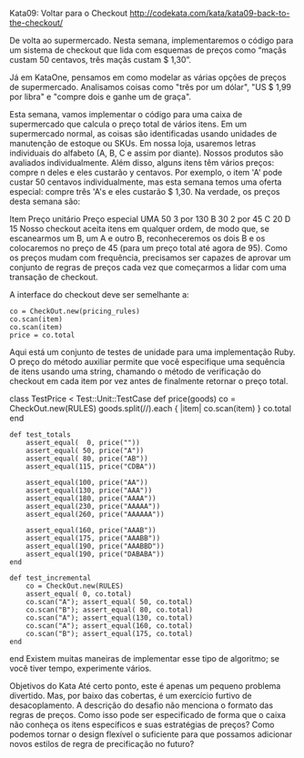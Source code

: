 Kata09: Voltar para o Checkout
http://codekata.com/kata/kata09-back-to-the-checkout/

De volta ao supermercado. Nesta semana, implementaremos o código para um sistema de checkout que lida com esquemas de preços como “maçãs custam 50 centavos, três maçãs custam $ 1,30”.

Já em KataOne, pensamos em como modelar as várias opções de preços de supermercado. Analisamos coisas como "três por um dólar", "US $ 1,99 por libra" e "compre dois e ganhe um de graça".

Esta semana, vamos implementar o código para uma caixa de supermercado que calcula o preço total de vários itens. Em um supermercado normal, as coisas são identificadas usando unidades de manutenção de estoque ou SKUs. Em nossa loja, usaremos letras individuais do alfabeto (A, B, C e assim por diante). Nossos produtos são avaliados individualmente. Além disso, alguns itens têm vários preços: compre n deles e eles custarão y centavos. Por exemplo, o item 'A' pode custar 50 centavos individualmente, mas esta semana temos uma oferta especial: compre três 'A's e eles custarão $ 1,30. Na verdade, os preços desta semana são:

Item	Preço unitário	Preço especial
UMA	50	3 por 130
B	30	2 por 45
C	20
D	15
Nosso checkout aceita itens em qualquer ordem, de modo que, se escanearmos um B, um A e outro B, reconheceremos os dois B e os colocaremos no preço de 45 (para um preço total até agora de 95). Como os preços mudam com frequência, precisamos ser capazes de aprovar um conjunto de regras de preços cada vez que começarmos a lidar com uma transação de checkout.

A interface do checkout deve ser semelhante a:

	co = CheckOut.new(pricing_rules)
	co.scan(item)
	co.scan(item)
	price = co.total
Aqui está um conjunto de testes de unidade para uma implementação Ruby. O preço do método auxiliar permite que você especifique uma sequência de itens usando uma string, chamando o método de verificação do checkout em cada item por vez antes de finalmente retornar o preço total.

class TestPrice < Test::Unit::TestCase
def price(goods)
co = CheckOut.new(RULES)
goods.split(//).each { |item| co.scan(item) }
co.total
end

	def test_totals
		assert_equal(  0, price(""))
		assert_equal( 50, price("A"))
		assert_equal( 80, price("AB"))
		assert_equal(115, price("CDBA"))
		
		assert_equal(100, price("AA"))
		assert_equal(130, price("AAA"))
		assert_equal(180, price("AAAA"))
		assert_equal(230, price("AAAAA"))
		assert_equal(260, price("AAAAAA"))
		
		assert_equal(160, price("AAAB"))
		assert_equal(175, price("AAABB"))
		assert_equal(190, price("AAABBD"))
		assert_equal(190, price("DABABA"))
	end

	def test_incremental
		co = CheckOut.new(RULES)
		assert_equal( 0, co.total)
		co.scan("A"); assert_equal( 50, co.total)
		co.scan("B"); assert_equal( 80, co.total)
		co.scan("A"); assert_equal(130, co.total)
		co.scan("A"); assert_equal(160, co.total)
		co.scan("B"); assert_equal(175, co.total)
	end 
end
Existem muitas maneiras de implementar esse tipo de algoritmo; se você tiver tempo, experimente vários.

Objetivos do Kata
Até certo ponto, este é apenas um pequeno problema divertido. Mas, por baixo das cobertas, é um exercício furtivo de desacoplamento. A descrição do desafio não menciona o formato das regras de preços. Como isso pode ser especificado de forma que o caixa não conheça os itens específicos e suas estratégias de preços? Como podemos tornar o design flexível o suficiente para que possamos adicionar novos estilos de regra de precificação no futuro?